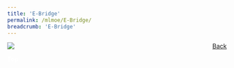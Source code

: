 ```yaml
---
title: 'E-Bridge'
permalink: /mlmoe/E-Bridge/
breadcrumb: 'E-Bridge'
---
```

<!-- Global site tag (gtag.js) - Google Ads: 726049306 -->
<script async src="https://www.googletagmanager.com/gtag/js?id=AW-726049306"></script>
<script>
  window.dataLayer = window.dataLayer || [];
  function gtag(){dataLayer.push(arguments);}
  gtag('js', new Date());
  gtag('config', 'AW-726049306');
</script>
<a href="/exhibits/pameran-bahasa-melayu-malay-language-exhibitions-c/preschool/" style="float:right;">Back</a>
 <img src="/images/MTLS2021-E-Bridge_ML_Final.jpg"> <br/>

<div class="btntop"><a href="#top" style="text-decoration:none;"><span style="color:white"><b>Top</b></span></a></div>
